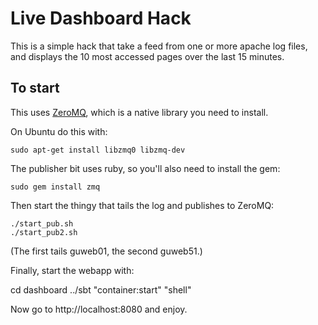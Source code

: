 Live Dashboard Hack
===================

This is a simple hack that take a feed from one or more apache log files,
and displays the 10 most accessed pages over the last 15 minutes.

To start
--------

This uses [ZeroMQ](http://www.zeromq.org/), which is a native library you need to install.

On Ubuntu do this with:

    sudo apt-get install libzmq0 libzmq-dev

The publisher bit uses ruby, so you'll also need to install the gem:

    sudo gem install zmq

Then start the thingy that tails the log and publishes to ZeroMQ:

    ./start_pub.sh
    ./start_pub2.sh

(The first tails guweb01, the second guweb51.)

Finally, start the webapp with:

   cd dashboard
   ../sbt "container:start" "shell"

Now go to http://localhost:8080 and enjoy.



